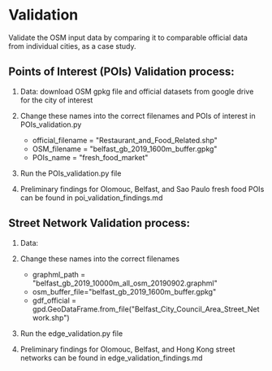 # Validation

Validate the OSM input data by comparing it to comparable official data from individual cities, as a case study.

## Points of Interest (POIs) Validation process:

  1. Data: download OSM gpkg file and official datasets from google drive for the city of interest

  2. Change these names into the correct filenames and POIs of interest in POIs_validation.py
      - official_filename = "Restaurant_and_Food_Related.shp"
      - OSM_filename = "belfast_gb_2019_1600m_buffer.gpkg"
      - POIs_name = "fresh_food_market"

  3. Run the POIs_validation.py file

  4. Preliminary findings for Olomouc, Belfast, and Sao Paulo fresh food POIs can be found in poi_validation_findings.md


## Street Network Validation process:

  1. Data:

  2. Change these names into the correct filenames
      - graphml_path = "belfast_gb_2019_10000m_all_osm_20190902.graphml"
      - osm_buffer_file="belfast_gb_2019_1600m_buffer.gpkg"
      - gdf_official = gpd.GeoDataFrame.from_file("Belfast_City_Council_Area_Street_Network.shp")

  3. Run the edge_validation.py file

  4. Preliminary findings for Olomouc, Belfast, and Hong Kong street networks can be found in edge_validation_findings.md
